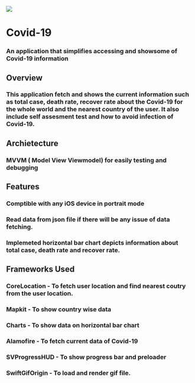 ![](/Covid-19/Covid-19/Resource/Animation/logo.gif)

#  Covid-19
### An application that  simplifies accessing  and showsome  of  Covid-19  information

## Overview
### This application fetch and shows the current information such as  total case, death rate, recover rate about the Covid-19 for the whole world and the nearest country of the user. It also include self assesment test and how to avoid infection of Covid-19. 

## Archietecture
### MVVM ( Model View Viewmodel) for easily testing and debugging 

## Features
### Comptible with any iOS device in portrait mode
### Read data from json file if there will be any issue of data fetching.
### Implemeted horizontal bar chart depicts information about total case, death rate and recover rate.

## Frameworks Used
### CoreLocation - To fetch user location and find nearest coutry from the user location.
### Mapkit - To show country wise data
### Charts - To show data on horizontal bar chart
### Alamofire - To fetch current data of Covid-19
### SVProgressHUD - To show progress bar and preloader
### SwiftGifOrigin - To load and render gif file.
